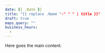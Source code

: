 ```yaml
---
date: {{ .Date }}
title: "{{ replace .Name "-" " " | title }}"
draft: true
maps_query: ""
business_hours:
  -
---
```


Here goes the main content.
